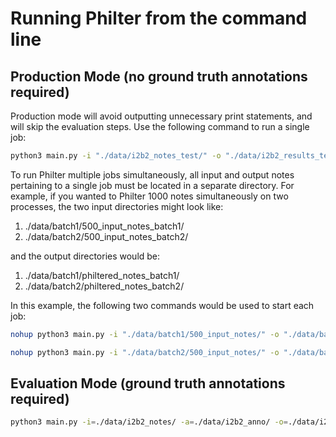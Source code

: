 # Running Philter from the command line

## Production Mode (no ground truth annotations required)
Production mode will avoid outputting unnecessary print statements, and will skip the evaluation steps. Use the following command to run a single job:
```bash
python3 main.py -i "./data/i2b2_notes_test/" -o "./data/i2b2_results_test/" -f=./configs/ucsf_pipeline_test_map_regex_context.json --prod=True
```

To run Philter multiple jobs simultaneously, all input and output notes pertaining to a single job must be located in a separate directory. For example, if you wanted to Philter 1000 notes simultaneously on two processes, the two input directories might look like:

1. ./data/batch1/500_input_notes_batch1/
2. ./data/batch2/500_input_notes_batch2/

and the output directories would be:

1. ./data/batch1/philtered_notes_batch1/
2. ./data/batch2/philtered_notes_batch2/

In this example, the following two commands would be used to start each job:
```bash
nohup python3 main.py -i "./data/batch1/500_input_notes/" -o "./data/batch1/philtered_notes/" -f=./configs/ucsf_pipeline_test_map_regex_context.json >  2>&1 &

```
```bash
nohup python3 main.py -i "./data/batch2/500_input_notes/" -o "./data/batch2/philtered_notes/" -f=./configs/ucsf_pipeline_test_map_regex_context.json >  2>&1 &

```


## Evaluation Mode (ground truth annotations required)
```bash
python3 main.py -i=./data/i2b2_notes/ -a=./data/i2b2_anno/ -o=./data/i2b2_results/ -f=./configs/ucsf_pipeline_test_map_regex_context.json
```

